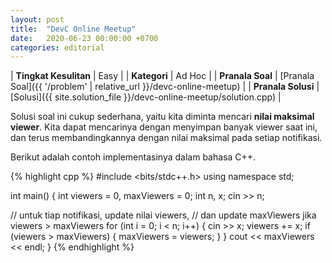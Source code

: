 ```yaml
---
layout: post
title:  "DevC Online Meetup"
date:   2020-06-23 00:00:00 +0700
categories: editorial
---
```


| **Tingkat Kesulitan** | Easy |
| **Kategori** | Ad Hoc |
| **Pranala Soal** | [Pranala Soal]({{ '/problem' | relative_url }}/devc-online-meetup) |
| **Pranala Solusi** | [Solusi]({{ site.solution_file }}/devc-online-meetup/solution.cpp) |

Solusi soal ini cukup sederhana, yaitu kita diminta mencari **nilai maksimal viewer**. Kita dapat mencarinya dengan menyimpan banyak viewer saat ini, dan terus membandingkannya dengan nilai maksimal pada setiap notifikasi.

Berikut adalah contoh implementasinya dalam bahasa C++.

{% highlight cpp %}
#include <bits/stdc++.h>
using namespace std;

int main() {
  int viewers = 0, maxViewers = 0;
  int n, x;
  cin >> n;

  // untuk tiap notifikasi, update nilai viewers,
  // dan update maxViewers jika viewers > maxViewers
  for (int i = 0; i < n; i++) {
    cin >> x;
    viewers += x;
    if (viewers > maxViewers) {
      maxViewers = viewers;
    }
  }
  cout << maxViewers << endl;
}
{% endhighlight %}


